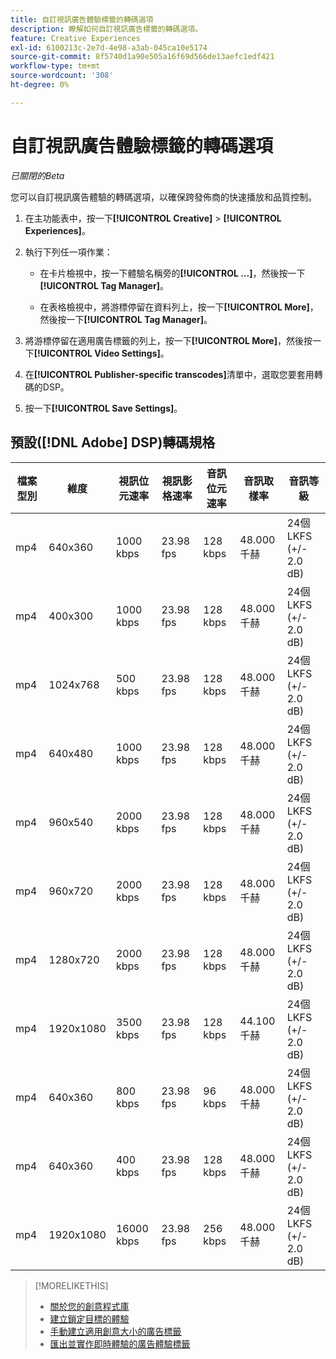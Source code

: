 ```yaml
---
title: 自訂視訊廣告體驗標籤的轉碼選項
description: 瞭解如何自訂視訊廣告標籤的轉碼選項。
feature: Creative Experiences
exl-id: 6100213c-2e7d-4e98-a3ab-045ca10e5174
source-git-commit: 8f5740d1a90e505a16f69d566de13aefc1edf421
workflow-type: tm+mt
source-wordcount: '308'
ht-degree: 0%

---
```


# 自訂視訊廣告體驗標籤的轉碼選項

*已關閉的Beta*

您可以自訂視訊廣告體驗的轉碼選項，以確保跨發佈商的快速播放和品質控制。

1. 在主功能表中，按一下&#x200B;**[!UICONTROL Creative]** > **[!UICONTROL Experiences]**。

1. 執行下列任一項作業：

   * 在卡片檢視中，按一下體驗名稱旁的&#x200B;**[!UICONTROL ...]**，然後按一下&#x200B;**[!UICONTROL Tag Manager]**。

   * 在表格檢視中，將游標停留在資料列上，按一下&#x200B;**[!UICONTROL More]**，然後按一下&#x200B;**[!UICONTROL Tag Manager]**。

1. 將游標停留在適用廣告標籤的列上，按一下&#x200B;**[!UICONTROL More]**，然後按一下&#x200B;**[!UICONTROL Video Settings]**。

1. 在&#x200B;**[!UICONTROL Publisher-specific transcodes]**&#x200B;清單中，選取您要套用轉碼的DSP。

1. 按一下&#x200B;**[!UICONTROL Save Settings]**。

## 預設([!DNL Adobe] DSP)轉碼規格

| 檔案型別 | 維度 | 視訊位元速率 | 視訊影格速率 | 音訊位元速率 | 音訊取樣率 | 音訊等級 |
|---|---|---|---|---|---|---|
| mp4 | 640x360 | 1000 kbps | 23.98 fps | 128 kbps | 48.000千赫 | 24個LKFS (+/- 2.0 dB) |
| mp4 | 400x300 | 1000 kbps | 23.98 fps | 128 kbps | 48.000千赫 | 24個LKFS (+/- 2.0 dB) |
| mp4 | 1024x768 | 500 kbps | 23.98 fps | 128 kbps | 48.000千赫 | 24個LKFS (+/- 2.0 dB) |
| mp4 | 640x480 | 1000 kbps | 23.98 fps | 128 kbps | 48.000千赫 | 24個LKFS (+/- 2.0 dB) |
| mp4 | 960x540 | 2000 kbps | 23.98 fps | 128 kbps | 48.000千赫 | 24個LKFS (+/- 2.0 dB) |
| mp4 | 960x720 | 2000 kbps | 23.98 fps | 128 kbps | 48.000千赫 | 24個LKFS (+/- 2.0 dB) |
| mp4 | 1280x720 | 2000 kbps | 23.98 fps | 128 kbps | 48.000千赫 | 24個LKFS (+/- 2.0 dB) |
| mp4 | 1920x1080 | 3500 kbps | 23.98 fps | 128 kbps | 44.100千赫 | 24個LKFS (+/- 2.0 dB) |
| mp4 | 640x360 | 800 kbps | 23.98 fps | 96 kbps | 48.000千赫 | 24個LKFS (+/- 2.0 dB) |
| mp4 | 640x360 | 400 kbps | 23.98 fps | 128 kbps | 48.000千赫 | 24個LKFS (+/- 2.0 dB) |
| mp4 | 1920x1080 | 16000 kbps | 23.98 fps | 256 kbps | 48.000千赫 | 24個LKFS (+/- 2.0 dB) |

>[!MORELIKETHIS]
>
>* [關於您的創意程式庫](/help/creative/creative-libraries/creative-libraries-about.md)
>* [建立鎖定目標的體驗](/help/creative/experiences/experience-create-targeting.md)
>* [手動建立適用創意大小的廣告標籤](experience-tag-create-manually.md)
>* [匯出並實作即時體驗的廣告體驗標籤](experience-tag-export.md)
